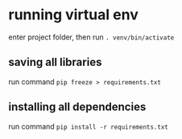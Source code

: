 # running virtual env
enter project folder, then run  `. venv/bin/activate`

## saving all libraries
run command `pip freeze > requirements.txt`

## installing all dependencies
run command `pip install -r requirements.txt`
